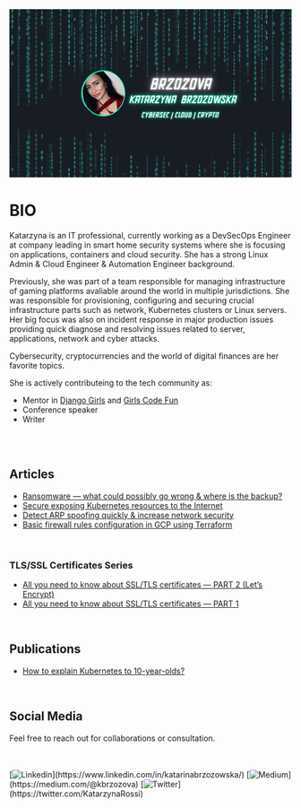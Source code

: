 
<img src="brzozova-baner.png" alt="Brzozova" width="800" height="300">
<br/>

# BIO

Katarzyna is an IT professional, currently working as a DevSecOps Engineer at company leading in smart home security systems where she is focusing on applications, containers and cloud security. She has a strong Linux Admin & Cloud Engineer & Automation Engineer background.

Previously, she was part of a team responsible for managing infrastructure of gaming platforms avaliable around the world in multiple jurisdictions. She was responsible for provisioning, configuring and securing crucial infrastructure parts such as network, Kubernetes clusters or Linux servers. Her big focus was also on incident response in major production issues providing quick diagnose and resolving issues related to server, applications, network and cyber attacks.

Cybersecurity, cryptocurrencies and the world of digital finances are her favorite topics.

She is actively contributeing to the tech community as:
* Mentor in [Django Girls](https://djangogirls.org/) and [Girls Code Fun](https://girlscodefun.pl/en/)
* Conference speaker
* Writer
<br/>
<br/>

## Articles
*  [Ransomware — what could possibly go wrong & where is the backup?](https://kbrzozova.medium.com/ransomware-what-could-possibly-go-wrong-where-is-the-backup-9aab5f51d68e)
*  [Secure exposing Kubernetes resources to the Internet](https://kbrzozova.medium.com/secure-exposing-kubernetes-resources-to-the-internet-de17f0200874)
*  [Detect ARP spoofing quickly & increase network security](https://kbrzozova.medium.com/wireshark-ettercap-and-other-tools-to-detect-arp-spoofing-0a6bb36709ff)
*  [Basic firewall rules configuration in GCP using Terraform](https://kbrzozova.medium.com/basic-firewall-rules-configuration-in-gcp-using-terraform-a87d268fa84f)
<br/>

### TLS/SSL Certificates Series
*  [All you need to know about SSL/TLS certificates — PART 2 (Let’s Encrypt)](https://kbrzozova.medium.com/all-you-need-to-know-about-ssl-tls-certificates-part-2-4895072620bf)
*  [All you need to know about SSL/TLS certificates — PART 1](https://kbrzozova.medium.com/all-you-need-to-know-about-ssl-certificates-part-1-1f6f9b665650)
<br/>

## Publications
*  [How to explain Kubernetes to 10-year-olds?](https://pagedout.institute/download/PagedOut_003_beta1.pdf)
<br/>

## Social Media
Feel free to reach out for collaborations or consultation.

<br/>
<br/>
[<img src="https://raw.githubusercontent.com/gauravghongde/social-icons/9d939e1c5b7ea4a24ac39c3e4631970c0aa1b920/SVG/Color/LinkedIN.svg" alt="Linkedin">](https://www.linkedin.com/in/katarinabrzozowska/) [<img src="https://raw.githubusercontent.com/gauravghongde/social-icons/9d939e1c5b7ea4a24ac39c3e4631970c0aa1b920/SVG/Color/Medium.svg" alt="Medium">](https://medium.com/@kbrzozova) [<img src="https://raw.githubusercontent.com/gauravghongde/social-icons/9d939e1c5b7ea4a24ac39c3e4631970c0aa1b920/SVG/Color/Twitter.svg" alt="Twitter">](https://twitter.com/KatarzynaRossi)
<br/>
